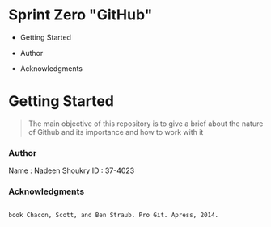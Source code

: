 # Sprint Zero "GitHub"
 
- Getting Started 
  
- Author 
  
- Acknowledgments


# Getting Started 

> The main objective of this repository 
> is to give a brief about the nature of 
> Github and its importance and how to work with it 

### Author
Name : Nadeen Shoukry
ID : 37-4023


### Acknowledgments

```sh

book Chacon, Scott, and Ben Straub. Pro Git. Apress, 2014.

```
